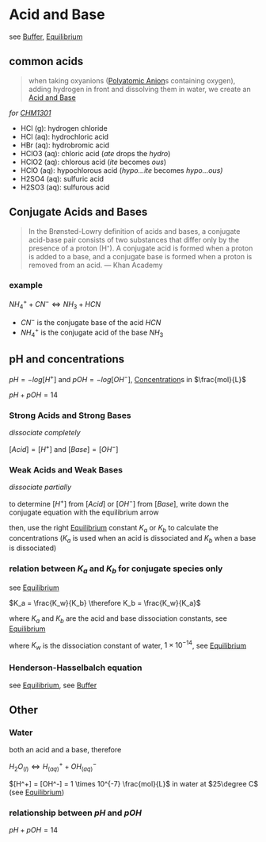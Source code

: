 # Acid and Base

see [Buffer](Buffer%202b4195d93d3f49e9a749dfc58749802e.md), [Equilibrium](Equilibrium%20a8f9599f4a064c8b9f37ae20f90835c3.md)

## common acids

> when taking oxyanions ([Polyatomic Anion](Polyatomic%20Anion%200d435352f0e649f2bbe250a0b6004c48.md)s containing oxygen), adding hydrogen in front and dissolving them in water, we create an [Acid and Base](Acid%20and%20Base%207f0756ab520442c597b197155fa4062c.md)
> 

*for [CHM1301](../CHM1301%20fbd6212a61d0406ca50755b78e533e89.md)*

- HCl (g): hydrogen chloride
- HCl (aq): hydrochloric acid
- HBr (aq): hydrobromic acid
- HClO3 (aq): chloric acid (*ate* drops the *hydro*)
- HClO2 (aq): chlorous acid (*ite* becomes *ous*)
- HClO (aq): hypochlorous acid (*hypo...ite* becomes *hypo...ous)*
- H2SO4 (aq): sulfuric acid
- H2SO3 (aq): sulfurous acid

## Conjugate Acids and Bases

> In the Brønsted-Lowry definition of acids and bases, a conjugate acid-base pair consists of two substances that differ only by the presence of a proton (H⁺). A conjugate acid is formed when a proton is added to a base, and a conjugate base is formed when a proton is removed from an acid. — Khan Academy
> 

### example

$NH_4^+ + CN^- \Leftrightarrow NH_3 + HCN$

- $CN^-$ is the conjugate base of the acid $HCN$
- $NH_4^+$ is the conjugate acid of the base $NH_3$

## pH and concentrations

$pH = -log[H^+]$ and $pOH = -log[OH^-]$, [Concentration](Concentration%2042c423d2a69d40cb8b8bd2f84797bc3e.md)s in $\frac{mol}{L}$

$pH + pOH = 14$

### Strong Acids and Strong Bases

*dissociate completely*

$[Acid] = [H^+]$ and $[Base] = [OH^-]$

### Weak Acids and Weak Bases

*dissociate partially*

to determine $[H^+]$ from $[Acid]$ or $[OH^-]$ from $[Base]$, write down the conjugate equation with the equilibrium arrow

then, use the right [Equilibrium](Equilibrium%20a8f9599f4a064c8b9f37ae20f90835c3.md) constant $K_a$ or $K_b$ to calculate the concentrations ($K_a$ is used when an acid is dissociated and $K_b$ when a base is dissociated)

### relation between $K_a$ and $K_b$ for conjugate species only

see [Equilibrium](Equilibrium%20a8f9599f4a064c8b9f37ae20f90835c3.md)

$K_a = \frac{K_w}{K_b} \therefore K_b = \frac{K_w}{K_a}$

where $K_a$ and $K_b$ are the acid and base dissociation constants, see [Equilibrium](Equilibrium%20a8f9599f4a064c8b9f37ae20f90835c3.md)

where $K_w$ is the dissociation constant of water, $1\times 10^{-14}$, see [Equilibrium](Equilibrium%20a8f9599f4a064c8b9f37ae20f90835c3.md)

### Henderson-Hasselbalch equation

see [Equilibrium](Equilibrium%20a8f9599f4a064c8b9f37ae20f90835c3.md), see [Buffer](Buffer%202b4195d93d3f49e9a749dfc58749802e.md)

## Other

### Water

both an acid and a base, therefore

$H_2O_{(l)} \Leftrightarrow H^+_{(aq)} + OH^-_{(aq)}$

$[H^+] = [OH^-] = 1 \times 10^{-7} \frac{mol}{L}$ in water at $25\degree C$ (see [Equilibrium](Equilibrium%20a8f9599f4a064c8b9f37ae20f90835c3.md))

### relationship between $pH$ and $pOH$

$pH + pOH = 14$